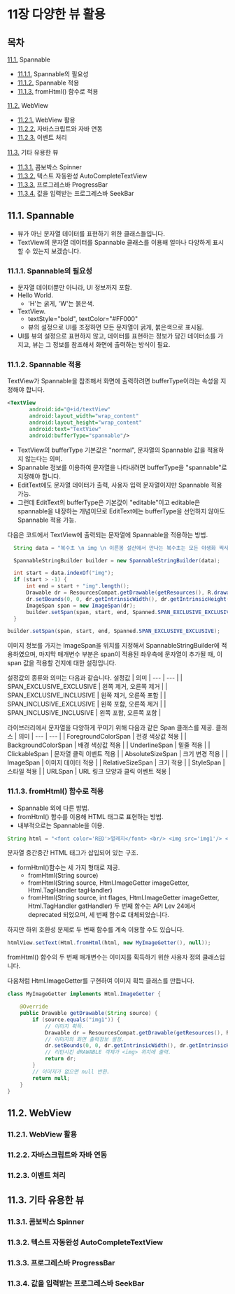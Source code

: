 # 11장 다양한 뷰 활용
## 목차
[11.1.](#111-spannable) Spannable
  - [11.1.1.](#1111-Spannable의-필요성) Spannable의 필요성
  - [11.1.2.](#1112-Spannable-적용) Spannable 적용
  - [11.1.3.](#1113-fromHtml()-함수로-적용) fromHtml() 함수로 적용
  
[11.2.](#112-spannable의-필요성) WebView
  - [11.2.1.](#1121-WebView-활용) WebView 활용
  - [11.2.2.](#1122-자바스크립트와-자바-연동) 자바스크립트와 자바 연동
  - [11.2.3.](#1123-이벤트-처리) 이벤트 처리
  
[11.3.](#113-기타-유용한-뷰) 기타 유용한 뷰
  - [11.3.1.](#1131-콤보박스-Spinner) 콤보박스 Spinner
  - [11.3.2.](#1132-텍스트-자동완성-AutoCompleteTextView) 텍스트 자동완성 AutoCompleteTextView
  - [11.3.3.](#1133-프로그레스바-ProgressBar) 프로그레스바 ProgressBar
  - [11.3.4.](#1134-값을-입력받는-프로그레스바-SeekBar) 값을 입력받는 프로그레스바 SeekBar


## 11.1. Spannable
- 뷰가 아닌 문자열 데이터를 표현하기 위한 클래스들입니다.
- TextView의 문자열 데이터를 Spannable 클래스를 이용해 얼마나 다양하게 표시할 수 있는지 보겠습니다.


### 11.1.1. Spannable의 필요성
- 문자열 데이터뿐만 아니라, UI 정보까지 포함.
- Hello World.
  - 'H'는 굵게, 'W'는 붉은색.
- TextView.
  - textStyle="bold", textColor="#FF000"
  - 뷰의 설정으로 UI를 조정하면 모든 문자열이 굵게, 붉은색으로 표시됨.
- UI를 뷰의 설정으로 표현하지 않고, 데이터를 표현하는 정보가 담긴 데이터소를 가지고, 뷰는 그 정보를 참조해서 화면에 출력하는 방식이 필요.


### 11.1.2. Spannable 적용
TextView가 Spannable을 참조해서 화면에 출력하려면 bufferType이라는 속성을 지정해야 합니다.
 ``` xml
 <TextView
        android:id="@+id/textView"
        android:layout_width="wrap_content"
        android:layout_height="wrap_content"
        android:text="TextView" 
        android:bufferType="spannable"/>
```
- TextView의 bufferType 기본값은 "normal", 문자열의 Spannable 값을 적용하지 않는다는 의미.
- Spannable 정보를 이용하여 문자열을 나타내려면 bufferType을 "spannable"로 지정해야 합니다.
- EditText에도 문자열 데이터가 출력, 사용자 입력 문자열이지만 Spannable 적용 가능.
- 그런데 EditText의 bufferType은 기본값이 "editable"이고 editable은 spannable을 내장하는 개념이므로 EditText에는 bufferType을 선언하지 않아도 Spannable 적용 가능.


다음은 코드에서 TextView에 출력되는 문자열에 Spannable을 적용하는 방법.
``` java
  String data = "복수초 \n img \n 이른봄 설산에서 만나는 복수초는 모든 야생화 찍사들의 로망이 아닐까 싶다.";

  SpannableStringBuilder builder = new SpannableStringBuilder(data);

  int start = data.indexOf("img");
  if (start > -1) {
      int end = start + "img".length();
      Drawable dr = ResourcesCompat.getDrawable(getResources(), R.drawable.img1, null);
      dr.setBounds(0, 0, dr.getIntrinsicWidth(), dr.getIntrinsicHeight());
      ImageSpan span = new ImageSpan(dr);
      builder.setSpan(span, start, end, Spanned.SPAN_EXCLUSIVE_EXCLUSIVE);
  }
```

``` java
builder.setSpan(span, start, end, Spanned.SPAN_EXCLUSIVE_EXCLUSIVE);
```
이미지 정보를 가지는 ImageSpan을 위치를 지정해서 SpannableStringBuilder에 적용하였으며, 마지막 매개변수 부분은 span이 적용된 좌우측에 문자열이 추가될 때, 이 span 값을 적용할 건지에 대한 설정입니다.

설정값의 종류와 의미는 다음과 같습니다.
설정값 | 의미
| --- | --- |
| SPAN_EXCLUSIVE_EXCLUSIVE | 왼쪽 제거, 오른쪽 제거 |
| SPAN_EXCLUSIVE_INCLUSIVE | 왼쪽 제거, 오른쪽 포함 |
| SPAN_INCLUSIVE_EXCLUSIVE | 왼쪽 포함, 오른쪽 제거 |
| SPAN_INCLUSIVE_INCLUSIVE | 왼쪽 포함, 오른쪽 포함 |


라이브러리에서 문자열을 다양하게 꾸미기 위해 다음과 같은 Span 클래스를 제공.
클래스 | 의미
| --- | --- |
| ForegroundColorSpan | 전경 색상값 적용 |
| BackgroundColorSpan | 배경 색상값 적용 |
| UnderlineSpan | 밑줄 적용 |
| ClickableSpan | 문자열 클릭 이벤트 적용 |
| AbsoluteSizeSpan | 크기 변경 적용 |
| ImageSpan | 이미지 데이터 적용 |
| RelativeSizeSpan | 크기 적용 |
| StyleSpan | 스타일 적용 |
| URLSpan | URL 링크 모양과 클릭 이벤트 적용 |


### 11.1.3. fromHtml() 함수로 적용
- Spannable 외에 다른 방법.
- fromHtml() 함수를 이용해 HTML 태그로 표현하는 방법.
- 내부적으로는 Spannable을 이용.
``` java
String html = "<font color='RED'>얼레지</font> <br/> <img src='img1'/> <br/> 곰배령에서 만난 봄꽃";
```
문자열 중간중간 HTML 태그가 삽입되어 있는 구조.
- formHtml()함수는 세 가지 형태로 제공.
  - fromHtml(String source)
  - fromHtml(String source, Html.ImageGetter imageGetter, Html.TagHandler tagHandler)
  - fromHtml(String source, int flages, Html.ImageGetter imageGetter, Html.TagHandler gatHandler)
두 번째 함수는 API Lev 24에서 deprecated 되었으며, 세 번째 함수로 대체되었습니다.

하지만 하위 호환성 문제로 두 번째 함수를 계속 이용할 수도 있습니다.
``` java
htmlView.setText(Html.fromHtml(html, new MyImageGetter(), null));
```
fromHtml() 함수의 두 번째 매개변수는 이미지를 획득하기 위한 사용자 정의 클래스입니다.

다음처럼 Html.ImageGetter를 구현하여 이미지 획득 클래스를 만듭니다.
``` java
class MyImageGetter implements Html.ImageGetter {

    @Override
    public Drawable getDrawable(String source) {
        if (source.equals("img1")) {
            // 이미지 획득.
            Drawable dr = ResourcesCompat.getDrawable(getResources(), R.drawable.img2, null);
            // 이미지의 화면 출력정보 설정.
            dr.setBounds(0, 0, dr.getIntrinsicWidth(), dr.getIntrinsicHeight());
            // 리턴시킨 dRAWABLE 객체가 <img> 위치에 출력.
            return dr;
        }
        // 이미지가 없으면 null 반환.
        return null;
    }
}
```

## 11.2. WebView
### 11.2.1. WebView 활용
### 11.2.2. 자바스크립트와 자바 연동
### 11.2.3. 이벤트 처리
## 11.3. 기타 유용한 뷰
### 11.3.1. 콤보박스 Spinner
### 11.3.2. 텍스트 자동완성 AutoCompleteTextView
### 11.3.3. 프로그레스바 ProgressBar
### 11.3.4. 값을 입력받는 프로그레스바 SeekBar
